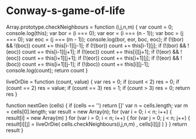 # Conway-s-game-of-life
Array.prototype.checkNeighbours = function (i,j,n,m) {
	var count = 0;
	console.log(this);
	var bor = (i === 0);
	var eor = (i === (n - 1));
	var boc = (j === 0);
	var eoc = (j === (m - 1));
	console.log(bor, eor, boc, eoc);
	if (!(bor) && !(boc)) count += this[i-1][j-1];
	if (!(bor)) count += this[i-1][j];
	if (!(bor) && !(eoc)) count += this[i-1][j+1];
	if (!(eoc)) count += this[i][j+1];
	if (!(eor) && !(eoc)) count += this[i+1][j+1];
	if (!(eor)) count += this[i+1][j];
	if (!(eor) && !(boc)) count += this[i+1][j-1];
	if (!(boc)) count += this[i][j-1];
	console.log(count);
	return count
}

liveOrDie = function (count, value) {
	var res = 0;
	if (count < 2) res = 0;
	if (count == 2) res = value;
	if (count == 3) res = 1;
	if (count > 3) res = 0;
	return res
}

function nextGen (cells) {
  if (cells == '') return []'
	var n = cells.length;
	var m = cells[0].length;
	var result = new Array(n);
	for (var i = 0; i < n; i++) {
		result[i] = new Array(m)
	}
	for (var i = 0; i < n; i++) {
		for (var j = 0; j < n; j++) {
			result[i][j] = liveOrDie( cells.checkNeighbours(i,j,n,m) , cells[i][j] )
		}
	}
	return result
}
